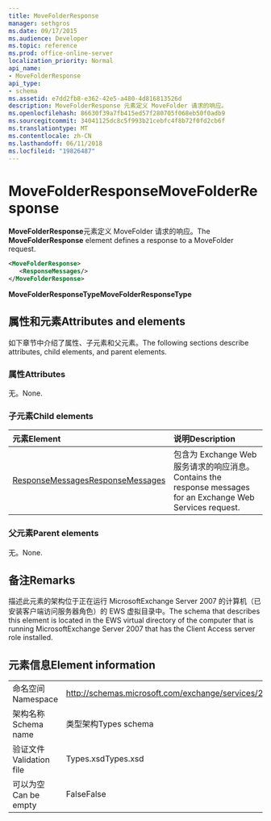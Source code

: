 ```yaml
---
title: MoveFolderResponse
manager: sethgros
ms.date: 09/17/2015
ms.audience: Developer
ms.topic: reference
ms.prod: office-online-server
localization_priority: Normal
api_name:
- MoveFolderResponse
api_type:
- schema
ms.assetid: e7dd2fb8-e362-42e5-a480-4d816813526d
description: MoveFolderResponse 元素定义 MoveFolder 请求的响应。
ms.openlocfilehash: 86630f39a7fb415ed57f280705f068eb50f0adb9
ms.sourcegitcommit: 34041125dc8c5f993b21cebfc4f8b72f0fd2cb6f
ms.translationtype: MT
ms.contentlocale: zh-CN
ms.lasthandoff: 06/11/2018
ms.locfileid: "19826487"
---
```

# <a name="movefolderresponse"></a><span data-ttu-id="e3748-103">MoveFolderResponse</span><span class="sxs-lookup"><span data-stu-id="e3748-103">MoveFolderResponse</span></span>

<span data-ttu-id="e3748-104">**MoveFolderResponse**元素定义 MoveFolder 请求的响应。</span><span class="sxs-lookup"><span data-stu-id="e3748-104">The **MoveFolderResponse** element defines a response to a MoveFolder request.</span></span> 
  
```xml
<MoveFolderResponse>
   <ResponseMessages/>
</MoveFolderResponse>
```

 <span data-ttu-id="e3748-105">**MoveFolderResponseType**</span><span class="sxs-lookup"><span data-stu-id="e3748-105">**MoveFolderResponseType**</span></span>
## <a name="attributes-and-elements"></a><span data-ttu-id="e3748-106">属性和元素</span><span class="sxs-lookup"><span data-stu-id="e3748-106">Attributes and elements</span></span>

<span data-ttu-id="e3748-107">如下章节中介绍了属性、子元素和父元素。</span><span class="sxs-lookup"><span data-stu-id="e3748-107">The following sections describe attributes, child elements, and parent elements.</span></span>
  
### <a name="attributes"></a><span data-ttu-id="e3748-108">属性</span><span class="sxs-lookup"><span data-stu-id="e3748-108">Attributes</span></span>

<span data-ttu-id="e3748-109">无。</span><span class="sxs-lookup"><span data-stu-id="e3748-109">None.</span></span>
  
### <a name="child-elements"></a><span data-ttu-id="e3748-110">子元素</span><span class="sxs-lookup"><span data-stu-id="e3748-110">Child elements</span></span>

|<span data-ttu-id="e3748-111">**元素**</span><span class="sxs-lookup"><span data-stu-id="e3748-111">**Element**</span></span>|<span data-ttu-id="e3748-112">**说明**</span><span class="sxs-lookup"><span data-stu-id="e3748-112">**Description**</span></span>|
|:-----|:-----|
|[<span data-ttu-id="e3748-113">ResponseMessages</span><span class="sxs-lookup"><span data-stu-id="e3748-113">ResponseMessages</span></span>](responsemessages.md) <br/> |<span data-ttu-id="e3748-114">包含为 Exchange Web 服务请求的响应消息。</span><span class="sxs-lookup"><span data-stu-id="e3748-114">Contains the response messages for an Exchange Web Services request.</span></span>  <br/> |
   
### <a name="parent-elements"></a><span data-ttu-id="e3748-115">父元素</span><span class="sxs-lookup"><span data-stu-id="e3748-115">Parent elements</span></span>

<span data-ttu-id="e3748-116">无。</span><span class="sxs-lookup"><span data-stu-id="e3748-116">None.</span></span>
  
## <a name="remarks"></a><span data-ttu-id="e3748-117">备注</span><span class="sxs-lookup"><span data-stu-id="e3748-117">Remarks</span></span>

<span data-ttu-id="e3748-118">描述此元素的架构位于正在运行 MicrosoftExchange Server 2007 的计算机（已安装客户端访问服务器角色）的 EWS 虚拟目录中。</span><span class="sxs-lookup"><span data-stu-id="e3748-118">The schema that describes this element is located in the EWS virtual directory of the computer that is running MicrosoftExchange Server 2007 that has the Client Access server role installed.</span></span>
  
## <a name="element-information"></a><span data-ttu-id="e3748-119">元素信息</span><span class="sxs-lookup"><span data-stu-id="e3748-119">Element information</span></span>

|||
|:-----|:-----|
|<span data-ttu-id="e3748-120">命名空间</span><span class="sxs-lookup"><span data-stu-id="e3748-120">Namespace</span></span>  <br/> |http://schemas.microsoft.com/exchange/services/2006/types  <br/> |
|<span data-ttu-id="e3748-121">架构名称</span><span class="sxs-lookup"><span data-stu-id="e3748-121">Schema name</span></span>  <br/> |<span data-ttu-id="e3748-122">类型架构</span><span class="sxs-lookup"><span data-stu-id="e3748-122">Types schema</span></span>  <br/> |
|<span data-ttu-id="e3748-123">验证文件</span><span class="sxs-lookup"><span data-stu-id="e3748-123">Validation file</span></span>  <br/> |<span data-ttu-id="e3748-124">Types.xsd</span><span class="sxs-lookup"><span data-stu-id="e3748-124">Types.xsd</span></span>  <br/> |
|<span data-ttu-id="e3748-125">可以为空</span><span class="sxs-lookup"><span data-stu-id="e3748-125">Can be empty</span></span>  <br/> |<span data-ttu-id="e3748-126">False</span><span class="sxs-lookup"><span data-stu-id="e3748-126">False</span></span>  <br/> |
   

